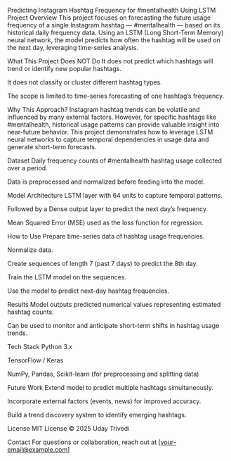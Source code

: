 Predicting Instagram Hashtag Frequency for #mentalhealth Using LSTM
Project Overview
This project focuses on forecasting the future usage frequency of a single Instagram hashtag — #mentalhealth — based on its historical daily frequency data. Using an LSTM (Long Short-Term Memory) neural network, the model predicts how often the hashtag will be used on the next day, leveraging time-series analysis.

What This Project Does NOT Do
It does not predict which hashtags will trend or identify new popular hashtags.

It does not classify or cluster different hashtag types.

The scope is limited to time-series forecasting of one hashtag’s frequency.

Why This Approach?
Instagram hashtag trends can be volatile and influenced by many external factors. However, for specific hashtags like #mentalhealth, historical usage patterns can provide valuable insight into near-future behavior. This project demonstrates how to leverage LSTM neural networks to capture temporal dependencies in usage data and generate short-term forecasts.

Dataset
Daily frequency counts of #mentalhealth hashtag usage collected over a period.

Data is preprocessed and normalized before feeding into the model.

Model Architecture
LSTM layer with 64 units to capture temporal patterns.

Followed by a Dense output layer to predict the next day’s frequency.

Mean Squared Error (MSE) used as the loss function for regression.

How to Use
Prepare time-series data of hashtag usage frequencies.

Normalize data.

Create sequences of length 7 (past 7 days) to predict the 8th day.

Train the LSTM model on the sequences.

Use the model to predict next-day hashtag frequencies.

Results
Model outputs predicted numerical values representing estimated hashtag counts.

Can be used to monitor and anticipate short-term shifts in hashtag usage trends.

Tech Stack
Python 3.x

TensorFlow / Keras

NumPy, Pandas, Scikit-learn (for preprocessing and splitting data)

Future Work
Extend model to predict multiple hashtags simultaneously.

Incorporate external factors (events, news) for improved accuracy.

Build a trend discovery system to identify emerging hashtags.

License
MIT License © 2025 Uday Trivedi

Contact
For questions or collaboration, reach out at [your-email@example.com]



